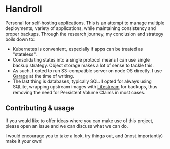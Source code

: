 # Handroll

Personal for self-hosting applications. This is an attempt to manage multiple deployments, variety of applications, while maintaining consistency and proper backups. Through the research journey, my conclusion and strategy boils down to:

- Kubernetes is convenient, especially if apps can be treated as "stateless".
- Consolidating states into a single protocol means I can use single backup strategy. Object storage makes a lot of sense to tackle this.
- As such, I opted to run S3-compatible server on node OS directly. I use [Garage](https://garagehq.deuxfleurs.fr) at the time of writing.
- The last thing is databases, typically SQL. I opted for always using SQLite, wrapping upstream images with [Litestream](https://litestream.io) for backups, thus removing the need for Persistent Volume Claims in most cases.

## Contributing & usage

If you would like to offer ideas where you can make use of this project, please open an issue and we can discuss what we can do.

I would encourage you to take a look, try things out, and (most importantly) make it your own!

